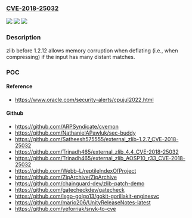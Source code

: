 ### [CVE-2018-25032](https://cve.mitre.org/cgi-bin/cvename.cgi?name=CVE-2018-25032)
![](https://img.shields.io/static/v1?label=Product&message=n%2Fa&color=blue)
![](https://img.shields.io/static/v1?label=Version&message=n%2Fa&color=blue)
![](https://img.shields.io/static/v1?label=Vulnerability&message=n%2Fa&color=brighgreen)

### Description

zlib before 1.2.12 allows memory corruption when deflating (i.e., when compressing) if the input has many distant matches.

### POC

#### Reference
- https://www.oracle.com/security-alerts/cpujul2022.html

#### Github
- https://github.com/ARPSyndicate/cvemon
- https://github.com/NathanielAPawluk/sec-buddy
- https://github.com/Satheesh575555/external_zlib-1.2.7_CVE-2018-25032
- https://github.com/Trinadh465/external_zlib_4.4_CVE-2018-25032
- https://github.com/Trinadh465/external_zlib_AOSP10_r33_CVE-2018-25032
- https://github.com/Webb-L/reptileIndexOfProject
- https://github.com/ZipArchive/ZipArchive
- https://github.com/chainguard-dev/zlib-patch-demo
- https://github.com/gatecheckdev/gatecheck
- https://github.com/isgo-golgo13/gokit-gorillakit-enginesvc
- https://github.com/mario206/UnityReleaseNotes-latest
- https://github.com/yeforriak/snyk-to-cve

